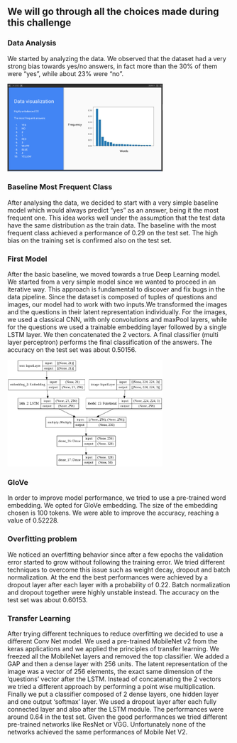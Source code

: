 
## We will go through all the choices made during this challenge

### Data Analysis
We started by analyzing the data. We observed that the dataset had a very strong bias
towards yes/no answers, in fact more than the 30% of them were “yes”, while about 23%
were “no”.

<img src="images/d.png" width="350">

### Baseline Most Frequent Class
After analysing the data, we decided to start with a very simple baseline model which would
always predict “yes” as an answer, being it the most frequent one. This idea works well
under the assumption that the test data have the same distribution as the train data. The
baseline with the most frequent class achieved a performance of 0.29 on the test set. The
high bias on the training set is confirmed also on the test set.

### First Model 
After the basic baseline, we moved towards a true Deep Learning model. We started from a
very simple model since we wanted to proceed in an iterative way. This approach is fundamental to discover and fix
bugs in the data pipeline. Since the dataset is composed of tuples of questions and images, our
model had to work with two inputs.We transformed the images and the questions in their
latent representation individually. For the images, we used a classical CNN, with only convolutions and
maxPool layers, while for the questions we used a trainable embedding layer followed by a
single LSTM layer. We then concatenated the 2 vectors. A final classifier (multi layer perceptron) performs the final classification
of the answers. 
The accuracy on the test set was about 0.50156.

<img src="images/ds.png" width="350">


### GloVe
In order to improve model performance, we tried to use a pre-trained word embedding. We
opted for GloVe embedding. The size of the embedding chosen is 100 tokens.
We were able to improve the accuracy, reaching a value of 0.52228.

### Overfitting problem
We noticed an overfitting behavior since after a few epochs
the validation error started to grow without following the training error.
We tried different techniques to overcome this issue such as weight decay, dropout and
batch normalization. At the end the best performances were achieved by a dropout layer
after each layer with a probability of 0.22.
Batch normalization and dropout together were highly unstable instead.
The accuracy on the test set was about 0.60153.


### Transfer Learning 
After trying different techniques to reduce overfitting we decided to use a different Conv Net
model. We used a pre-trained MobileNet v2 from the keras applications and we applied the
principles of transfer learning. We freezed all the MobileNet layers and removed the top
classifier. We added a GAP and then a dense layer with 256 units. The latent representation
of the image was a vector of 256 elements, the exact same dimension of the ‘questions’
vector after the LSTM.
Instead of concatenating the 2 vectors we tried a different approach by performing a point
wise multiplication. Finally we put a classifier composed of 2 dense layers, one hidden layer
and one output ‘softmax’ layer.
We used a dropout layer after each fully connected layer and also after the LSTM module.
The performances were around 0.64 in the test set.
Given the good performances we tried different pre-trained networks like ResNet or VGG.
Unfortunately none of the networks achieved the same performances of Mobile Net V2.
